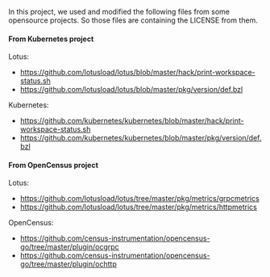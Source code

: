 In this project, we used and modified the following files from some opensource projects.
So those files are containing the LICENSE from them.

#### From Kubernetes project
Lotus:
- https://github.com/lotusload/lotus/blob/master/hack/print-workspace-status.sh
- https://github.com/lotusload/lotus/blob/master/pkg/version/def.bzl

Kubernetes:
- https://github.com/kubernetes/kubernetes/blob/master/hack/print-workspace-status.sh
- https://github.com/kubernetes/kubernetes/blob/master/pkg/version/def.bzl

#### From OpenCensus project
Lotus:
- https://github.com/lotusload/lotus/tree/master/pkg/metrics/grpcmetrics
- https://github.com/lotusload/lotus/tree/master/pkg/metrics/httpmetrics

OpenCensus:
- https://github.com/census-instrumentation/opencensus-go/tree/master/plugin/ocgrpc
- https://github.com/census-instrumentation/opencensus-go/tree/master/plugin/ochttp
